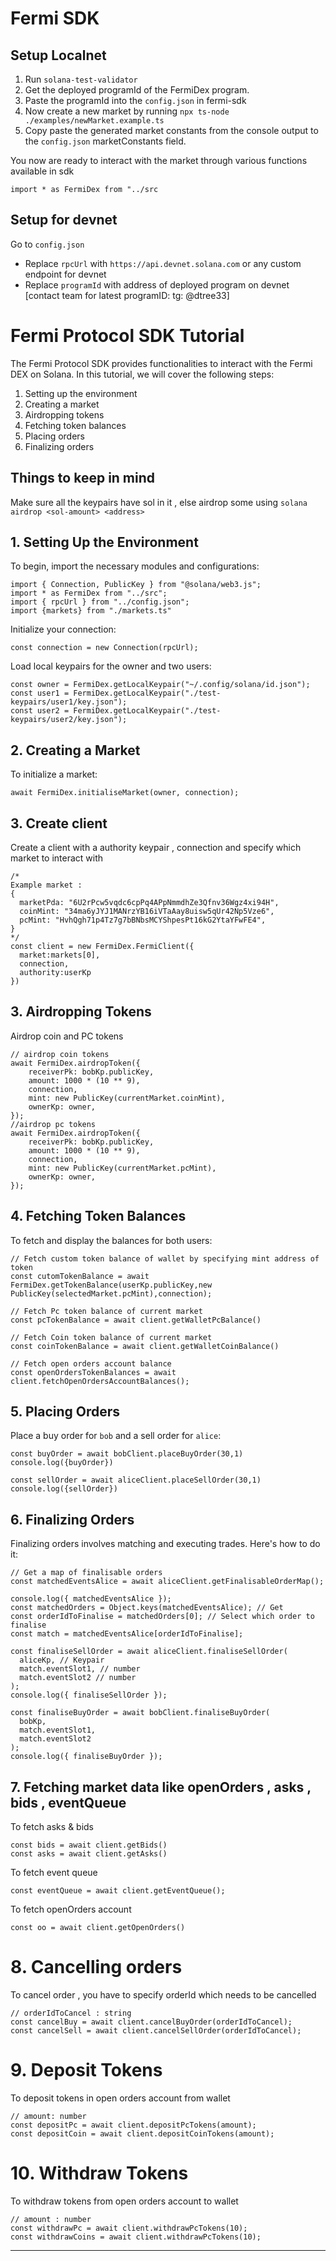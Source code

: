 # Fermi SDK

## Setup Localnet

1. Run `solana-test-validator`
2. Get the deployed programId of the FermiDex program.
3. Paste the programId into the `config.json` in fermi-sdk
4. Now create a new market by running `npx ts-node ./examples/newMarket.example.ts`
5. Copy paste the generated market constants from the console output to the `config.json` marketConstants field.

You now are ready to interact with the market through various functions available in sdk

`import * as FermiDex from "../src`

## Setup for devnet

Go to `config.json`

- Replace `rpcUrl` with `https://api.devnet.solana.com` or any custom endpoint for devnet
- Replace `programId` with address of deployed program on devnet [contact team for latest programID: tg: @dtree33]

# Fermi Protocol SDK Tutorial

The Fermi Protocol SDK provides functionalities to interact with the Fermi DEX on Solana. In this tutorial, we will cover the following steps:

1. Setting up the environment
2. Creating a market
3. Airdropping tokens
4. Fetching token balances
5. Placing orders
6. Finalizing orders

## Things to keep in mind

Make sure all the keypairs have sol in it , else airdrop some using `solana airdrop <sol-amount> <address>`

## 1. Setting Up the Environment

To begin, import the necessary modules and configurations:

```
import { Connection, PublicKey } from "@solana/web3.js";
import * as FermiDex from "../src";
import { rpcUrl } from "../config.json";
import {markets} from "./markets.ts"
```

Initialize your connection:

```
const connection = new Connection(rpcUrl);
```

Load local keypairs for the owner and two users:

```
const owner = FermiDex.getLocalKeypair("~/.config/solana/id.json");
const user1 = FermiDex.getLocalKeypair("./test-keypairs/user1/key.json");
const user2 = FermiDex.getLocalKeypair("./test-keypairs/user2/key.json");
```

## 2. Creating a Market

To initialize a market:

```
await FermiDex.initialiseMarket(owner, connection);
```

## 3. Create client

Create a client with a authority keypair , connection and specify which market to interact with

```
/*
Example market :
{
  marketPda: "6U2rPcw5vqdc6cpPq4APpNmmdhZe3Qfnv36Wgz4xi94H",
  coinMint: "34ma6yJYJ1MANrzYB16iVTaAay8uisw5qUr42Np5Vze6",
  pcMint: "HvhQgh71p4Tz7g7bBNbsMCYShpesPt16kG2YtaYFwFE4",
}
*/
const client = new FermiDex.FermiClient({
  market:markets[0],
  connection,
  authority:userKp
})
```

## 3. Airdropping Tokens

Airdrop coin and PC tokens

```
// airdrop coin tokens
await FermiDex.airdropToken({
    receiverPk: bobKp.publicKey,
    amount: 1000 * (10 ** 9),
    connection,
    mint: new PublicKey(currentMarket.coinMint),
    ownerKp: owner,
});
//airdrop pc tokens
await FermiDex.airdropToken({
    receiverPk: bobKp.publicKey,
    amount: 1000 * (10 ** 9),
    connection,
    mint: new PublicKey(currentMarket.pcMint),
    ownerKp: owner,
});
```

## 4. Fetching Token Balances

To fetch and display the balances for both users:

```
// Fetch custom token balance of wallet by specifying mint address of token
const cutomTokenBalance = await FermiDex.getTokenBalance(userKp.publicKey,new PublicKey(selectedMarket.pcMint),connection);

// Fetch Pc token balance of current market
const pcTokenBalance = await client.getWalletPcBalance()

// Fetch Coin token balance of current market
const coinTokenBalance = await client.getWalletCoinBalance()

// Fetch open orders account balance
const openOrdersTokenBalances = await client.fetchOpenOrdersAccountBalances();
```

## 5. Placing Orders

Place a buy order for `bob` and a sell order for `alice`:

```
const buyOrder = await bobClient.placeBuyOrder(30,1)
console.log({buyOrder})

const sellOrder = await aliceClient.placeSellOrder(30,1)
console.log({sellOrder})
```

## 6. Finalizing Orders

Finalizing orders involves matching and executing trades. Here's how to do it:

```
// Get a map of finalisable orders
const matchedEventsAlice = await aliceClient.getFinalisableOrderMap();

console.log({ matchedEventsAlice });
const matchedOrders = Object.keys(matchedEventsAlice); // Get
const orderIdToFinalise = matchedOrders[0]; // Select which order to finalise
const match = matchedEventsAlice[orderIdToFinalise];

const finaliseSellOrder = await aliceClient.finaliseSellOrder(
  aliceKp, // Keypair
  match.eventSlot1, // number 
  match.eventSlot2 // number 
);
console.log({ finaliseSellOrder });

const finaliseBuyOrder = await bobClient.finaliseBuyOrder(
  bobKp,
  match.eventSlot1,
  match.eventSlot2
);
console.log({ finaliseBuyOrder });
```

## 7. Fetching market data like openOrders , asks , bids , eventQueue

To fetch asks & bids

```
const bids = await client.getBids()
const asks = await client.getAsks()
```

To fetch event queue

```
const eventQueue = await client.getEventQueue();
```

To fetch openOrders account 
```
const oo = await client.getOpenOrders()
```

# 8. Cancelling orders 
To cancel order , you have to specify orderId which needs to be cancelled
```
// orderIdToCancel : string
const cancelBuy = await client.cancelBuyOrder(orderIdToCancel);
const cancelSell = await client.cancelSellOrder(orderIdToCancel);
```

# 9. Deposit Tokens 
To deposit tokens in open orders account from wallet 
```
// amount: number
const depositPc = await client.depositPcTokens(amount);
const depositCoin = await client.depositCoinTokens(amount);
```

# 10. Withdraw Tokens
To withdraw tokens from open orders account to wallet
```
// amount : number 
const withdrawPc = await client.withdrawPcTokens(10);
const withdrawCoins = await client.withdrawPcTokens(10);
```
---
